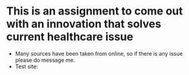# This is an assignment to come out with an innovation that solves current healthcare issue
* Many sources have been taken from online, so if there is any issue please do message me.
* Test site: 
